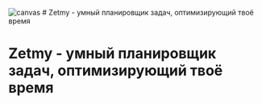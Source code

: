 ![canvas](https://user-images.githubusercontent.com/62395719/167260970-aea5e88f-91f1-4673-a1ca-dc318d2c7ea4.png) # Zetmy - умный планировщик задач, оптимизирующий твоё время

# Zetmy - умный планировщик задач, оптимизирующий твоё время
